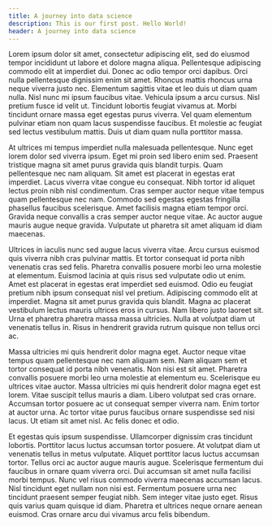 ```yaml
---
title: A journey into data science
description: This is our first post. Hello World!
header: A journey into data science
---
```

Lorem ipsum dolor sit amet, consectetur adipiscing elit, sed do eiusmod tempor incididunt ut labore et dolore magna aliqua. Pellentesque adipiscing commodo elit at imperdiet dui. Donec ac odio tempor orci dapibus. Orci nulla pellentesque dignissim enim sit amet. Rhoncus mattis rhoncus urna neque viverra justo nec. Elementum sagittis vitae et leo duis ut diam quam nulla. Nisl nunc mi ipsum faucibus vitae. Vehicula ipsum a arcu cursus. Nisl pretium fusce id velit ut. Tincidunt lobortis feugiat vivamus at. Morbi tincidunt ornare massa eget egestas purus viverra. Vel quam elementum pulvinar etiam non quam lacus suspendisse faucibus. Et molestie ac feugiat sed lectus vestibulum mattis. Duis ut diam quam nulla porttitor massa.

At ultrices mi tempus imperdiet nulla malesuada pellentesque. Nunc eget lorem dolor sed viverra ipsum. Eget mi proin sed libero enim sed. Praesent tristique magna sit amet purus gravida quis blandit turpis. Quam pellentesque nec nam aliquam. Sit amet est placerat in egestas erat imperdiet. Lacus viverra vitae congue eu consequat. Nibh tortor id aliquet lectus proin nibh nisl condimentum. Cras semper auctor neque vitae tempus quam pellentesque nec nam. Commodo sed egestas egestas fringilla phasellus faucibus scelerisque. Amet facilisis magna etiam tempor orci. Gravida neque convallis a cras semper auctor neque vitae. Ac auctor augue mauris augue neque gravida. Vulputate ut pharetra sit amet aliquam id diam maecenas.

Ultrices in iaculis nunc sed augue lacus viverra vitae. Arcu cursus euismod quis viverra nibh cras pulvinar mattis. Et tortor consequat id porta nibh venenatis cras sed felis. Pharetra convallis posuere morbi leo urna molestie at elementum. Euismod lacinia at quis risus sed vulputate odio ut enim. Amet est placerat in egestas erat imperdiet sed euismod. Odio eu feugiat pretium nibh ipsum consequat nisl vel pretium. Adipiscing commodo elit at imperdiet. Magna sit amet purus gravida quis blandit. Magna ac placerat vestibulum lectus mauris ultrices eros in cursus. Nam libero justo laoreet sit. Urna et pharetra pharetra massa massa ultricies. Nulla at volutpat diam ut venenatis tellus in. Risus in hendrerit gravida rutrum quisque non tellus orci ac.

Massa ultricies mi quis hendrerit dolor magna eget. Auctor neque vitae tempus quam pellentesque nec nam aliquam sem. Nam aliquam sem et tortor consequat id porta nibh venenatis. Non nisi est sit amet. Pharetra convallis posuere morbi leo urna molestie at elementum eu. Scelerisque eu ultrices vitae auctor. Massa ultricies mi quis hendrerit dolor magna eget est lorem. Vitae suscipit tellus mauris a diam. Libero volutpat sed cras ornare. Accumsan tortor posuere ac ut consequat semper viverra nam. Enim tortor at auctor urna. Ac tortor vitae purus faucibus ornare suspendisse sed nisi lacus. Ut etiam sit amet nisl. Ac felis donec et odio.

Et egestas quis ipsum suspendisse. Ullamcorper dignissim cras tincidunt lobortis. Porttitor lacus luctus accumsan tortor posuere. At volutpat diam ut venenatis tellus in metus vulputate. Aliquet porttitor lacus luctus accumsan tortor. Tellus orci ac auctor augue mauris augue. Scelerisque fermentum dui faucibus in ornare quam viverra orci. Dui accumsan sit amet nulla facilisi morbi tempus. Nunc vel risus commodo viverra maecenas accumsan lacus. Nisl tincidunt eget nullam non nisi est. Fermentum posuere urna nec tincidunt praesent semper feugiat nibh. Sem integer vitae justo eget. Risus quis varius quam quisque id diam. Pharetra et ultrices neque ornare aenean euismod. Cras ornare arcu dui vivamus arcu felis bibendum.
